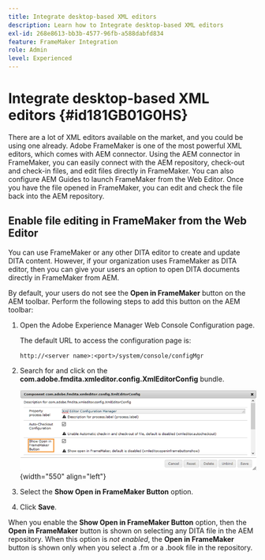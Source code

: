 ```yaml
---
title: Integrate desktop-based XML editors
description: Learn how to Integrate desktop-based XML editors
exl-id: 268e8613-bb3b-4577-96fb-a588dabfd834
feature: FrameMaker Integration
role: Admin
level: Experienced
---
```

# Integrate desktop-based XML editors {#id181GB01G0HS}

There are a lot of XML editors available on the market, and you could be using one already. Adobe FrameMaker is one of the most powerful XML editors, which comes with AEM connector. Using the AEM connector in FrameMaker, you can easily connect with the AEM repository, check-out and check-in files, and edit files directly in FrameMaker. You can also configure AEM Guides to launch FrameMaker from the Web Editor. Once you have the file opened in FrameMaker, you can edit and check the file back into the AEM repository.

## Enable file editing in FrameMaker from the Web Editor 

You can use FrameMaker or any other DITA editor to create and update DITA content. However, if your organization uses FrameMaker as DITA editor, then you can give your users an option to open DITA documents directly in FrameMaker from AEM.

By default, your users do not see the **Open in FrameMaker** button on the AEM toolbar. Perform the following steps to add this button on the AEM toolbar:

1.  Open the Adobe Experience Manager Web Console Configuration page.

    The default URL to access the configuration page is:

    ```http
    http://<server name>:<port>/system/console/configMgr
    ```

1.  Search for and click on the **com.adobe.fmdita.xmleditor.config.XmlEditorConfig** bundle.

    ![](assets/open-in-fm-toolbar.png){width="550" align="left"}

1.  Select the **Show Open in FrameMaker Button** option.

1.  Click **Save**.


When you enable the **Show Open in FrameMaker Button** option, then the **Open in FrameMaker** button is shown on selecting any DITA file in the AEM repository. When this option is *not enabled*, the **Open in FrameMaker** button is shown only when you select a .fm or a .book file in the repository.
